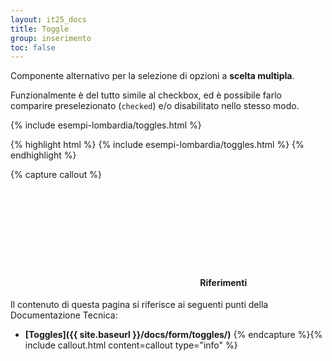 ```yaml
---
layout: it25_docs
title: Toggle
group: inserimento
toc: false
---
```


Componente alternativo per la selezione di opzioni a **scelta multipla**.

Funzionalmente è del tutto simile al checkbox, ed è possibile farlo comparire preselezionato (`checked`) e/o disabilitato nello stesso modo.

<div class="bd-example">
{% include esempi-lombardia/toggles.html %}
</div>

{% highlight html %}
{% include esempi-lombardia/toggles.html %}
{% endhighlight %}


{% capture callout %}
####  <svg class="icon icon-info icon-lg"><use xlink:href="{{ site.baseurl }}/dist/svg/sprites.svg#it-info-circle"></use></svg> Riferimenti
Il contenuto di questa pagina si riferisce ai seguenti punti della Documentazione Tecnica:
- **[Toggles]({{ site.baseurl }}/docs/form/toggles/)**
{% endcapture %}{% include callout.html content=callout type="info" %}
